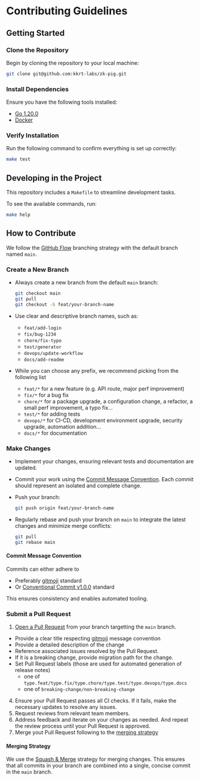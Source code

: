 # Contributing Guidelines

## Getting Started

### Clone the Repository

Begin by cloning the repository to your local machine:

```bash
git clone git@github.com:kkrt-labs/zk-pig.git
```

### Install Dependencies

Ensure you have the following tools installed:

- [Go 1.20.0](https://go.dev/doc/install)
- [Docker](https://docs.docker.com/get-started/get-docker/)

### Verify Installation

Run the following command to confirm everything is set up correctly:

```bash
make test
```

## Developing in the Project

This repository includes a `Makefile` to streamline development tasks.

To see the available commands, run:

```bash
make help
```

## How to Contribute

We follow the [GitHub Flow](https://docs.github.com/en/get-started/using-github/github-flow) branching strategy with the default branch named `main`.

### Create a New Branch

- Always create a new branch from the default `main` branch:

    ```bash
    git checkout main
    git pull
    git checkout -b feat/your-branch-name
    ```
- Use clear and descriptive branch names, such as:
  - `feat/add-login`
  - `fix/bug-1234`
  - `chore/fix-typo`
  - `test/generator`
  - `devops/update-workflow`
  - `docs/add-readme`
- While you can choose any prefix, we recommend picking from the following list
  - `feat/*` for a new feature (e.g. API route, major perf improvement)
  - `fix/*` for a bug fix
  - `chore/*` for a package upgrade, a configuration change, a refactor, a small perf improvement, a typo fix...
  - `test/*` for adding tests
  - `devops/*` for CI-CD, development environment upgrade, security upgrade, automation addition...
  - `docs/*` for documentation

### Make Changes

- Implement your changes, ensuring relevant tests and documentation are updated.
- Commit your work using the [Commit Message Convention](#commit-message-convention). Each commit should represent an isolated and complete change.
- Push your branch:

    ```bash
    git push origin feat/your-branch-name
    ```
- Regularly rebase and push your branch on `main` to integrate the latest changes and minimize merge conflicts:

    ```bash
    git pull
    git rebase main
    ```

#### Commit Message Convention

Commits can either adhere to
- Preferably [gitmoji](https://github.com/carloscuesta/gitmoji) standard
- Or [Conventional Commit v1.0.0](https://www.conventionalcommits.org/en/v1.0.0/) standard

This ensures consistency and enables automated tooling.

### Submit a Pull Request

1. [Open a Pull Request](https://github.com/kkrt-labs/zk-pig/compare) from your branch targetting the `main` branch.
  - Provide a clear title respecting [gitmoji](https://github.com/carloscuesta/gitmoji) message convention
  - Provide a detailed description of the change
  - Reference associated issues resolved by the Pull Request.
  - If it is a breaking change, provide migration path for the change.
  - Set Pull Request labels (those are used for automated generation of release notes)
     - one of `type.feat/type.fix/type.chore/type.test/type.devops/type.docs`
     - one of `breaking-change/non-breaking-change` 
4. Ensure your Pull Request passes all CI checks. If it fails, make the necessary updates to resolve any issues.
5. Request reviews from relevant team members.
6. Address feedback and iterate on your changes as needed. And repeat the review process until your Pull Request is approved.
8. Merge yout Pull Request following to the [merging strategy](#merging-strategy)

#### Merging Strategy

We use the [Squash & Merge](https://docs.github.com/en/pull-requests/collaborating-with-pull-requests/incorporating-changes-from-a-pull-request/about-pull-request-merges#squash-and-merge-your-commits) strategy for merging changes. This ensures that all commits in your branch are combined into a single, concise commit in the `main` branch.
